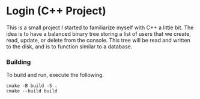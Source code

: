 # Login (C++ Project)

This is a small project I started to familiarize myself with C++ a little bit. The idea is to have a balanced binary tree storing a list of users that we create, read, update, or delete from the console. This tree will be read and written to the disk, and is to function similar to a database.

### Building

To build and run, execute the following.

```
cmake -B build -S .
cmake --build build
```
